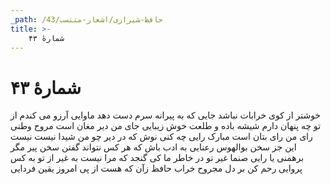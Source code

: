 ```yaml
---
_path: /حافظ-شیرازی/اشعار-منتسب/43
title: >-
    شمارهٔ ۴۳
---
```

# شمارهٔ ۴۳

خوشتر از کوی خرابات نباشد جایی
که به پیرانه سرم دست دهد ماوایی
آرزو می کندم از تو چه پنهان دارم
شیشه باده و طلعت خوش زیبایی
جای من دیر مغان است مروح وطنی
رای من رای بتان است مبارک رایی
چه کنی نوش که در دیر چو من شیدا نیست
نیست این جز سخن بوالهوس رعنایی
به ادب باش که هر کس نتواند گفتن
سخن پیر مگر برهمنی یا رایی
صنما غیر تو در خاطر ما کی گنجد
که مرا نیست به غیر از تو به کس پروایی
رحم کن بر دل مجروح خراب حافظ
زآن که هست از پی امروز یقین فردایی
